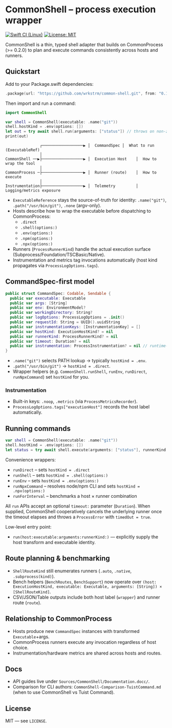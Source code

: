 # CommonShell – process execution wrapper

[![Swift CI (Linux)](https://github.com/wrkstrm/common-shell/actions/workflows/swift-ci.yml/badge.svg)](https://github.com/wrkstrm/common-shell/actions/workflows/swift-ci.yml)
[![License: MIT](https://img.shields.io/badge/License-MIT-yellow.svg)](LICENSE)

CommonShell is a thin, typed shell adapter that builds on CommonProcess (>= 0.2.0)
to plan and execute commands consistently across hosts and runners.

## Quickstart

Add to your Package.swift dependencies:

```swift
.package(url: "https://github.com/wrkstrm/common-shell.git", from: "0.1.0")
```

Then import and run a command:

```swift
import CommonShell

var shell = CommonShell(executable: .name("git"))
shell.hostKind = .env(options: [])
let out = try await shell.run(arguments: ["status"]) // throws on non-zero exit
print(out)
```

```
               ┌──────────────────▶ │  CommandSpec │  What to run (ExecutableRef)
               │
CommonShell ──▶├──────────────────▶ │  Execution Host    │  How to wrap the tool
               │
CommonProcess ─├──────────────────▶ │  Runner (route)    │  How to execute
               │
Instrumentation├──────────────────▶ │  Telemetry         │  Logging/metrics exposure
```

- `ExecutableReference` stays the source-of-truth for identity: `.name("git")`, `.path("/usr/bin/git")`, `.none` (argv-only).
- Hosts describe how to wrap the executable before dispatching to CommonProcess:
  - `.direct`
  - `.shell(options:)`
  - `.env(options:)`
  - `.npm(options:)`
  - `.npx(options:)`
- Runners (`ProcessRunnerKind`) handle the actual execution surface (Subprocess/Foundation/TSCBasic/Native).
- Instrumentation and metrics tag invocations automatically (host kind propagates via `ProcessLogOptions.tags`).

## CommandSpec-first model

```swift
public struct CommandSpec: Codable, Sendable {
  public var executable: Executable
  public var args: [String]
  public var env: EnvironmentModel?
  public var workingDirectory: String?
  public var logOptions: ProcessLogOptions = .init()
  public var requestId: String = UUID().uuidString
  public var instrumentationKeys: [InstrumentationKey] = []
  public var hostKind: ExecutionHostKind? = nil
  public var runnerKind: ProcessRunnerKind? = nil
  public var timeout: Duration? = nil
  public var instrumentation: ProcessInstrumentation? = nil // runtime-only
}
```

- `.name("git")` selects PATH lookup → typically `hostKind = .env`.
- `.path("/usr/bin/git")` → `hostKind = .direct`.
- Wrapper helpers (e.g. `CommonShell.runShell`, `runEnv`, `runDirect`, `runNpxCommand`) set `hostKind` for you.

### Instrumentation

- Built-in keys: `.noop`, `.metrics` (via `ProcessMetricsRecorder`).
- `ProcessLogOptions.tags["executionHost"]` records the host label automatically.

## Running commands

```swift
var shell = CommonShell(executable: .name("git"))
shell.hostKind = .env(options: [])
let status = try await shell.execute(arguments: ["status"], runnerKind: .auto)
```

Convenience wrappers:

- `runDirect` – sets `hostKind = .direct`
- `runShell` – sets `hostKind = .shell(options:)`
- `runEnv` – sets `hostKind = .env(options:)`
- `runNpxCommand` – resolves node/npm CLI and sets `hostKind = .npx(options:)`
- `runForInterval` – benchmarks a host × runner combination

All `run` APIs accept an optional `timeout:` parameter (`Duration`). When supplied, CommonShell cooperatively cancels the underlying runner once the timeout elapses and throws a `ProcessError` with `timedOut = true`.

Low-level entry point:

- `run(host:executable:arguments:runnerKind:)` — explicitly supply the host transform and executable identity.

## Route planning & benchmarking

- `ShellRouteKind` still enumerates runners (`.auto`, `.native`, `.subprocess(kind)`).
- Bench helpers (`BenchRoutes`, `BenchSupport`) now operate over `(host: ExecutionHostKind, executable: Executable, arguments: [String]) × [ShellRouteKind]`.
- CSV/JSON/Table outputs include both host label (`wrapper`) and runner route (`route`).

## Relationship to CommonProcess

- Hosts produce new `CommandSpec` instances with transformed `Executable`+args.
- CommonProcess runners execute any invocation regardless of host choice.
- Instrumentation/hardware metrics are shared across hosts and routes.

## Docs

- API guides live under `Sources/CommonShell/Documentation.docc/`.
- Comparison for CLI authors: `CommonShell-Comparison-TuistCommand.md` (when to use CommonShell vs Tuist Command).

## License

MIT — see `LICENSE`.
